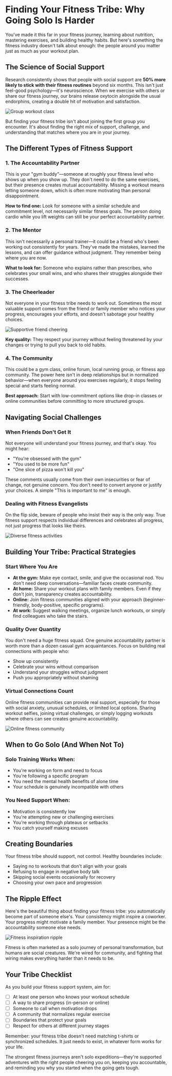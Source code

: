 # Finding Your Fitness Tribe: Why Going Solo Is Harder

You've made it this far in your fitness journey, learning about nutrition, mastering exercises, and building healthy habits. But here's something the fitness industry doesn't talk about enough: the people around you matter just as much as your workout plan.

## The Science of Social Support

Research consistently shows that people with social support are **50% more likely to stick with their fitness routines** beyond six months. This isn't just feel-good psychology—it's neuroscience. When we exercise with others or share our fitness journey, our brains release oxytocin alongside the usual endorphins, creating a double hit of motivation and satisfaction.

![Group workout class](/images/knowledge-base/d47ac10b-58cc-4372-a567-0e02b2c3d483/group-class.png)

But finding your fitness tribe isn't about joining the first group you encounter. It's about finding the right mix of support, challenge, and understanding that matches where you are in your journey.

## The Different Types of Fitness Support

### 1. The Accountability Partner
This is your "gym buddy"—someone at roughly your fitness level who shows up when you show up. They don't need to do the same exercises, but their presence creates mutual accountability. Missing a workout means letting someone down, which is often more motivating than personal disappointment.

**How to find one:** Look for someone with a similar schedule and commitment level, not necessarily similar fitness goals. The person doing cardio while you lift weights can still be your perfect accountability partner.

### 2. The Mentor
This isn't necessarily a personal trainer—it could be a friend who's been working out consistently for years. They've made the mistakes, learned the lessons, and can offer guidance without judgment. They remember being where you are now.

**What to look for:** Someone who explains rather than prescribes, who celebrates your small wins, and who shares their struggles alongside their successes.

### 3. The Cheerleader
Not everyone in your fitness tribe needs to work out. Sometimes the most valuable support comes from the friend or family member who notices your progress, encourages your efforts, and doesn't sabotage your healthy choices.

![Supportive friend cheering](/images/knowledge-base/d47ac10b-58cc-4372-a567-0e02b2c3d483/cheerleader-support.png)

**Key quality:** They respect your journey without feeling threatened by your changes or trying to pull you back to old habits.

### 4. The Community
This could be a gym class, online forum, local running group, or fitness app community. The power here isn't in deep relationships but in normalized behavior—when everyone around you exercises regularly, it stops feeling special and starts feeling normal.

**Best approach:** Start with low-commitment options like drop-in classes or online communities before committing to more structured groups.

## Navigating Social Challenges

### When Friends Don't Get It
Not everyone will understand your fitness journey, and that's okay. You might hear:
- "You're obsessed with the gym"
- "You used to be more fun"
- "One slice of pizza won't kill you"

These comments usually come from their own insecurities or fear of change, not genuine concern. You don't need to convert anyone or justify your choices. A simple "This is important to me" is enough.

### Dealing with Fitness Evangelists
On the flip side, beware of people who insist their way is the only way. True fitness support respects individual differences and celebrates all progress, not just progress that looks like theirs.

![Diverse fitness activities](/images/knowledge-base/d47ac10b-58cc-4372-a567-0e02b2c3d483/diverse-activities.png)

## Building Your Tribe: Practical Strategies

### Start Where You Are
- **At the gym:** Make eye contact, smile, and give the occasional nod. You don't need deep conversations—familiar faces create community.
- **At home:** Share your workout plans with family members. Even if they don't join, transparency creates accountability.
- **Online:** Join fitness communities aligned with your approach (beginner-friendly, body-positive, specific programs).
- **At work:** Suggest walking meetings, organize lunch workouts, or simply find colleagues who take the stairs.

### Quality Over Quantity
You don't need a huge fitness squad. One genuine accountability partner is worth more than a dozen casual gym acquaintances. Focus on building real connections with people who:
- Show up consistently
- Celebrate your wins without comparison
- Understand your struggles without judgment
- Push you appropriately without shaming

### Virtual Connections Count
Online fitness communities can provide real support, especially for those with social anxiety, unusual schedules, or limited local options. Sharing workout selfies, joining virtual challenges, or simply logging workouts where others can see creates genuine accountability.

![Online fitness community](/images/knowledge-base/d47ac10b-58cc-4372-a567-0e02b2c3d483/virtual-community.png)

## When to Go Solo (And When Not To)

### Solo Training Works When:
- You're working on form and need to focus
- You're following a specific program
- You need the mental health benefits of alone time
- Your schedule is genuinely incompatible with others

### You Need Support When:
- Motivation is consistently low
- You're attempting new or challenging exercises
- You're working through plateaus or setbacks
- You catch yourself making excuses

## Creating Boundaries

Your fitness tribe should support, not control. Healthy boundaries include:
- Saying no to workouts that don't align with your goals
- Refusing to engage in negative body talk
- Skipping social events occasionally for recovery
- Choosing your own pace and progression

## The Ripple Effect

Here's the beautiful thing about finding your fitness tribe: you automatically become part of someone else's. Your consistency might inspire a coworker. Your progress might motivate a family member. Your presence might be the accountability someone else needs.

![Fitness inspiration ripple](/images/knowledge-base/d47ac10b-58cc-4372-a567-0e02b2c3d483/ripple-effect.png)

Fitness is often marketed as a solo journey of personal transformation, but humans are social creatures. We're wired for community, and fighting that wiring makes everything harder than it needs to be.

## Your Tribe Checklist

As you build your fitness support system, aim for:
- [ ] At least one person who knows your workout schedule
- [ ] A way to share progress (in-person or online)
- [ ] Someone to call when motivation drops
- [ ] A community that normalizes regular exercise
- [ ] Boundaries that protect your goals
- [ ] Respect for others at different journey stages

Remember: your fitness tribe doesn't need matching t-shirts or synchronized schedules. It just needs to exist, in whatever form works for your life.

The strongest fitness journeys aren't solo expeditions—they're supported adventures with the right people cheering you on, keeping you accountable, and reminding you why you started when the going gets tough.
